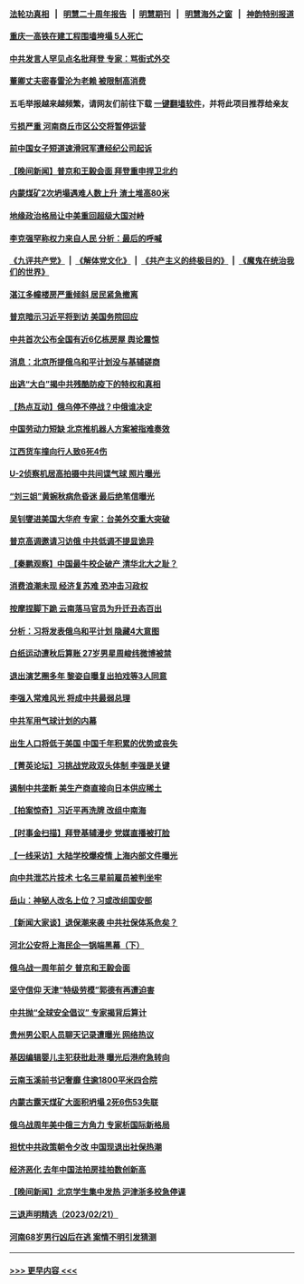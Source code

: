 #### [法轮功真相](https://github.com/gfw-breaker/truth/blob/master/README.md?t=0) &nbsp;&nbsp;|&nbsp;&nbsp; [明慧二十周年报告](https://github.com/gfw-breaker/mh-reports/blob/master/README.md?t=0) &nbsp;&nbsp;|&nbsp;&nbsp;[明慧期刊](https://github.com/gfw-breaker/mh-qikan) &nbsp;&nbsp;|&nbsp;&nbsp; [明慧海外之窗](https://github.com/gfw-breaker/mh-news/blob/master/README.md?t=0) &nbsp;&nbsp;|&nbsp;&nbsp; [神韵特别报道](https://github.com/gfw-breaker/mh-news/blob/master/shenyun.md?t=0)
#### [重庆一高铁在建工程围墙垮塌 5人死亡](../pages/nsc413/n13936600.md?t=02240043) 
#### [中共发言人罕见点名批拜登 专家：骂街式外交](../pages/nsc413/n13936364.md?t=02240043) 
#### [董卿丈夫密春雷沦为老赖 被限制高消费](../pages/nsc413/n13936393.md?t=02240043) 
#### 五毛举报越来越频繁，请网友们前往下载 [一键翻墙软件](https://github.com/gfw-breaker/ssr-accounts)，并将此项目推荐给亲友
#### [亏损严重 河南商丘市区公交将暂停运营](../pages/nsc413/n13936347.md?t=02240043) 
#### [前中国女子短道速滑冠军遭经纪公司起诉](../pages/nsc413/n13936331.md?t=02240043) 
#### [【晚间新闻】普京和王毅会面 拜登重申捍卫北约](../pages/nsc413/n13936355.md?t=02240043) 
#### [内蒙煤矿2次坍塌遇难人数上升 渣土堆高80米](../pages/nsc413/n13936131.md?t=02240043) 
#### [地缘政治格局让中美重回超级大国对峙](../pages/nsc413/n13936132.md?t=02240043) 
#### [李克强罕称权力来自人民 分析：最后的呼喊](../pages/nsc413/n13936222.md?t=02240043) 
#### [《九评共产党》](https://github.com/begood0513/9ping.md/blob/master/README.md) &nbsp;|&nbsp; [《解体党文化》](../../../../jtdwh.md/blob/master/README.md)  &nbsp;|&nbsp; [《共产主义的终极目的》](../../../../gczydzjmd.md/blob/master/README.md) &nbsp;|&nbsp; [《魔鬼在统治我们的世界》](../../../../mgztzwmdsj.md/blob/master/README.md) 
#### [湛江多幢楼房严重倾斜 居民紧急撤离](../pages/nsc413/n13936196.md?t=02240043) 
#### [普京暗示习近平将到访 美国务院回应](../pages/nsc413/n13936087.md?t=02240043) 
#### [中共首次公布全国有近6亿栋房屋 舆论震惊](../pages/nsc413/n13935889.md?t=02240043) 
#### [消息：北京所提俄乌和平计划没与基辅磋商](../pages/nsc413/n13936034.md?t=02240043) 
#### [出逃“大白”揭中共残酷防疫下的特权和真相](../pages/nsc413/n13936151.md?t=02240043) 
#### [【热点互动】俄乌停不停战？中俄谁决定](../pages/nsc413/n13935934.md?t=02240043) 
#### [中国劳动力短缺 北京推机器人方案被指难奏效](../pages/nsc413/n13935400.md?t=02240043) 
#### [江西货车撞向行人致6死4伤](../pages/nsc413/n13936109.md?t=02240043) 
#### [U-2侦察机居高拍摄中共间谍气球 照片曝光](../pages/nsc413/n13935986.md?t=02240043) 
#### [“刘三姐”黄婉秋病危昏迷 最后绝笔信曝光](../pages/nsc413/n13935998.md?t=02240043) 
#### [吴钊燮进美国大华府 专家：台美外交重大突破](../pages/nsc413/n13935490.md?t=02240043) 
#### [普京高调邀请习访俄 中共低调不提显诡异](../pages/nsc413/n13935796.md?t=02240043) 
#### [【秦鹏观察】中国最牛校企破产 清华北大之耻？](../pages/nsc413/n13935966.md?t=02240043) 
#### [消费浪潮未现 经济复苏难 恐冲击习政权](../pages/nsc413/n13935209.md?t=02240043) 
#### [按摩捏脚下跪 云南落马官员为升迁丑态百出](../pages/nsc413/n13935958.md?t=02240043) 
#### [分析：习将发表俄乌和平计划 隐藏4大意图](../pages/nsc413/n13935879.md?t=02240043) 
#### [白纸运动遭秋后算账 27岁男星周峻纬微博被禁](../pages/nsc413/n13935855.md?t=02240043) 
#### [退出演艺圈多年 黎姿自曝复出拍戏等3人同意](../pages/nsc413/n13935910.md?t=02240043) 
#### [李强入常难风光 将成中共最弱总理](../pages/nsc413/n13935896.md?t=02240043) 
#### [中共军用气球计划的内幕](../pages/nsc413/n13935682.md?t=02240043) 
#### [出生人口将低于美国 中国千年积累的优势或丧失](../pages/nsc413/n13935340.md?t=02240043) 
#### [【菁英论坛】习挑战党政双头体制 李强是关键](../pages/nsc413/n13935884.md?t=02240043) 
#### [遏制中共垄断 美生产商直接向日本供应稀土](../pages/nsc413/n13935770.md?t=02240043) 
#### [【拍案惊奇】习近平再洗牌 改组中南海](../pages/nsc413/n13935760.md?t=02240043) 
#### [【时事金扫描】拜登基辅漫步 党媒直播被打脸](../pages/nsc413/n13935661.md?t=02240043) 
#### [【一线采访】大陆学校爆疫情 上海内部文件曝光](../pages/nsc413/n13935652.md?t=02240043) 
#### [向中共泄芯片技术 七名三星前雇员被判坐牢](../pages/nsc413/n13935767.md?t=02240043) 
#### [岳山：神秘人改名上位？习或改组国安部](../pages/nsc413/n13935582.md?t=02240043) 
#### [【新闻大家谈】退保潮来袭 中共社保体系危矣？](../pages/nsc413/n13935718.md?t=02240043) 
#### [河北公安将上海民企一锅端黑幕（下）](../pages/nsc413/n13934733.md?t=02240043) 
#### [俄乌战一周年前夕 普京和王毅会面](../pages/nsc413/n13935656.md?t=02240043) 
#### [坚守信仰 天津“特级劳模”郭德有再遭迫害](../pages/nsc413/n13934725.md?t=02240043) 
#### [中共抛“全球安全倡议” 专家揭背后算计](../pages/nsc413/n13935466.md?t=02240043) 
#### [贵州男公职人员聊天记录遭曝光 网络热议](../pages/nsc413/n13935500.md?t=02240043) 
#### [基因编辑婴儿主犯获批赴港 曝光后港府急转向](../pages/nsc413/n13935557.md?t=02240043) 
#### [云南玉溪前书记奢靡 住逾1800平米四合院](../pages/nsc413/n13935385.md?t=02240043) 
#### [内蒙古露天煤矿大面积坍塌 2死6伤53失联](../pages/nsc413/n13935492.md?t=02240043) 
#### [俄乌战周年美中俄三方角力 专家析国际新格局](../pages/nsc413/n13934906.md?t=02240043) 
#### [担忧中共政策朝令夕改 中国现退出社保热潮](../pages/nsc413/n13935078.md?t=02240043) 
#### [经济恶化 去年中国法拍房挂拍数创新高](../pages/nsc413/n13935146.md?t=02240043) 
#### [【晚间新闻】北京学生集中发热 沪津浙多校急停课](../pages/nsc413/n13935210.md?t=02240043) 
#### [三退声明精选（2023/02/21）](../pages/nsc413/n13935108.md?t=02240043) 
#### [河南68岁男行凶后在逃 案情不明引发猜测](../pages/nsc413/n13935062.md?t=02240043) 

----
#### [ >>> 更早内容 <<< ](../indexes/nsc413-earlier.md)
